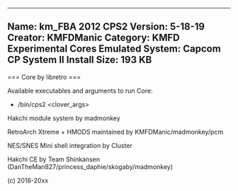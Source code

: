 -----------------------
Name: km_FBA 2012 CPS2
Version: 5-18-19
Creator: KMFDManic
Category: KMFD Experimental Cores
Emulated System: Capcom CP System II
Install Size: 193 KB
-----------------------
=== Core by libretro ===

Available executables and arguments to run Core:
- /bin/cps2 <rom> <clover_args>

Hakchi module system by madmonkey

RetroArch Xtreme + HMODS maintained by KMFDManic/madmonkey/pcm

NES/SNES Mini shell integration by Cluster

Hakchi CE by Team Shinkansen (DanTheMan827/princess_daphie/skogaby/madmonkey)

(c) 2016-20xx
